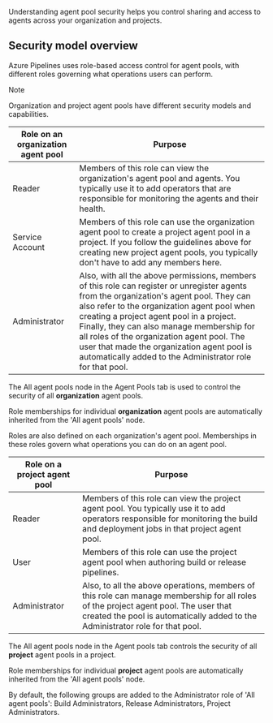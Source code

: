 Understanding agent pool security helps you control sharing and access to agents across your organization and projects.

## Security model overview

Azure Pipelines uses role-based access control for agent pools, with different roles governing what operations users can perform.

> [!NOTE]
> Organization and project agent pools have different security models and capabilities.

| **Role on an organization agent pool** | **Purpose**                                                                                                                                                                                                                                                                                                                                                                                                                                |
| -------------------------------------- | ------------------------------------------------------------------------------------------------------------------------------------------------------------------------------------------------------------------------------------------------------------------------------------------------------------------------------------------------------------------------------------------------------------------------------------------ |
| Reader                                 | Members of this role can view the organization's agent pool and agents. You typically use it to add operators that are responsible for monitoring the agents and their health.                                                                                                                                                                                                                                                             |
| Service Account                        | Members of this role can use the organization agent pool to create a project agent pool in a project. If you follow the guidelines above for creating new project agent pools, you typically don't have to add any members here.                                                                                                                                                                                                           |
| Administrator                          | Also, with all the above permissions, members of this role can register or unregister agents from the organization's agent pool. They can also refer to the organization agent pool when creating a project agent pool in a project. Finally, they can also manage membership for all roles of the organization agent pool. The user that made the organization agent pool is automatically added to the Administrator role for that pool. |

The All agent pools node in the Agent Pools tab is used to control the security of all **organization** agent pools.

Role memberships for individual **organization** agent pools are automatically inherited from the 'All agent pools' node.

Roles are also defined on each organization's agent pool. Memberships in these roles govern what operations you can do on an agent pool.

| **Role on a project agent pool** | **Purpose**                                                                                                                                                                                                           |
| -------------------------------- | --------------------------------------------------------------------------------------------------------------------------------------------------------------------------------------------------------------------- |
| Reader                           | Members of this role can view the project agent pool. You typically use it to add operators responsible for monitoring the build and deployment jobs in that project agent pool.                                      |
| User                             | Members of this role can use the project agent pool when authoring build or release pipelines.                                                                                                                        |
| Administrator                    | Also, to all the above operations, members of this role can manage membership for all roles of the project agent pool. The user that created the pool is automatically added to the Administrator role for that pool. |

The All agent pools node in the Agent pools tab controls the security of all **project** agent pools in a project.

Role memberships for individual **project** agent pools are automatically inherited from the 'All agent pools' node.

By default, the following groups are added to the Administrator role of 'All agent pools': Build Administrators, Release Administrators, Project Administrators.
